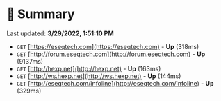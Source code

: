 # 📖 Summary
Last updated: **3/29/2022, 1:51:10 PM**

- `GET` [https://eseqtech.com](https://eseqtech.com) - **Up** (318ms)
- `GET` [http://forum.eseqtech.com](http://forum.eseqtech.com) - **Up** (9137ms)
- `GET` [http://hexp.net](http://hexp.net) - **Up** (163ms)
- `GET` [http://ws.hexp.net](http://ws.hexp.net) - **Up** (144ms)
- `GET` [http://eseqtech.com/infoline](http://eseqtech.com/infoline) - **Up** (329ms)
